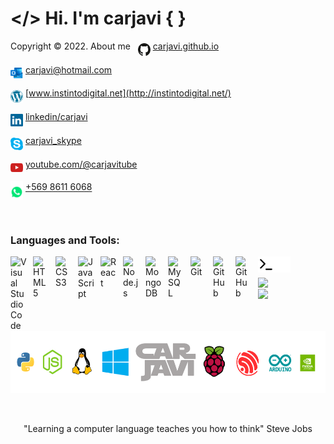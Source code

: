 # </> Hi. I'm carjavi { }
Copyright &copy; 2022. About me &nbsp; <img  align="middle" width="20" src="https://raw.githubusercontent.com/carjavi/carjavi/master/img/github.svg"> [carjavi.github.io](https://carjavi.github.io/)<br>

<img  align="middle" width="20" src="https://raw.githubusercontent.com/carjavi/carjavi/master/img/outlook.svg"> carjavi@hotmail.com

<img  align="middle" width="20" src="https://raw.githubusercontent.com/carjavi/carjavi/master/img/wordpress.svg"> [www.instintodigital.net](http://instintodigital.net/)


<img  align="middle" width="20" src="https://raw.githubusercontent.com/carjavi/carjavi/master/img/linkedin.svg"> [linkedin/carjavi](https://www.linkedin.com/in/carjavi/)

<img  align="middle" width="20" src="https://raw.githubusercontent.com/carjavi/carjavi/master/img/skype-icon.svg"> [carjavi_skype](https://join.skype.com/invite/JbYFwnfy7UVc)

<img  align="middle" width="20" src="https://raw.githubusercontent.com/carjavi/carjavi/master/img/youtube-icon.svg"> [youtube.com/@carjavitube](https://www.youtube.com/@carjavitube)

<img  align="middle" width="20" src="https://raw.githubusercontent.com/carjavi/carjavi/master/img/whatsapp.svg"> [+569 8611 6068](https://wa.me/+56986116068)

<br>

### Languages and Tools:

<img align="left" alt="Visual Studio Code" width="26px" src="https://cdn.jsdelivr.net/gh/devicons/devicon/icons/vscode/vscode-original.svg" style="padding-right:10px;" />
<img align="left" alt="HTML5" width="26px" src="https://cdn.jsdelivr.net/gh/devicons/devicon/icons/html5/html5-original.svg" style="padding-right:10px;" />
<img align="left" alt="CSS3" width="26px" src="https://cdn.jsdelivr.net/gh/devicons/devicon/icons/css3/css3-original.svg" style="padding-right:10px;" />
<img align="left" alt="JavaScript" width="26px" src="https://cdn.jsdelivr.net/gh/devicons/devicon/icons/javascript/javascript-original.svg" style="padding-right:10px;" />
<img align="left" alt="React" width="26px" src="https://cdn.jsdelivr.net/gh/devicons/devicon/icons/react/react-original.svg" style="padding-right:10px;" />
<img align="left" alt="Node.js" width="26px" src="https://cdn.jsdelivr.net/gh/devicons/devicon/icons/nodejs/nodejs-original.svg" style="padding-right:10px;" />
<img align="left" alt="MongoDB" width="26px" src="https://cdn.jsdelivr.net/gh/devicons/devicon/icons/mongodb/mongodb-original.svg" style="padding-right:10px;" />
<img align="left" alt="MySQL" width="26px" src="https://cdn.jsdelivr.net/gh/devicons/devicon/icons/mysql/mysql-original.svg" style="padding-right:10px;" />
<img align="left" alt="Git" width="26px" src="https://cdn.jsdelivr.net/gh/devicons/devicon/icons/git/git-original.svg" style="padding-right:10px;" />
<img align="left" alt="GitHub" width="26px" src="https://user-images.githubusercontent.com/3369400/139447912-e0f43f33-6d9f-45f8-be46-2df5bbc91289.png" style="padding-right:10px;" />
<img align="left" alt="GitHub" width="26px" src="https://user-images.githubusercontent.com/3369400/139448065-39a229ba-4b06-434b-bc67-616e2ed80c8f.png" style="padding-right:10px;" />
<img align="left" alt="Terminal" width="26px" src="./img/terminal-light.svg" />
<img align="left" alt="Terminal" width="26px" src="./img/terminal-dark.svg" />

<br />
<br />

<!-- Top Languages & GitHub Readme Stats:START -->
<div class="row">
  <div class="column" width="50%">
    <a href="https://github.com/jcmayoral/github-readme-stats">
      <img width="45%" align="left" src="https://github-readme-stats.vercel.app/api/top-langs/?username=carjavi&layout=compact" 
    </a>
  </div>
  <div class="column" width="50%">
    <a href="https://github.com/jcmayoral/github-readme-stats">
      <img width="45%" align="center" src="https://github-readme-stats.vercel.app/api?username=carjavi&show_icons=true&hide_border=false&title_color=ff652f&icon_color=FFE400&bg_color=09131B&text_color=ffffff&border_color=0c1a25"    
    </a>
 </div>
</div>

<!-- Top Languages & GitHub Readme Stats:END -->

<br>
<br>
<p align="center">
    <a href="https://instintodigital.net/" target="_blank"><img src="https://raw.githubusercontent.com/carjavi/carjavi/master/img/developer.png" height="100" alt="www.instintodigital.net"></a>
</p>
<br>
<p align="center">"Learning a computer language teaches you how to think" Steve Jobs </p>